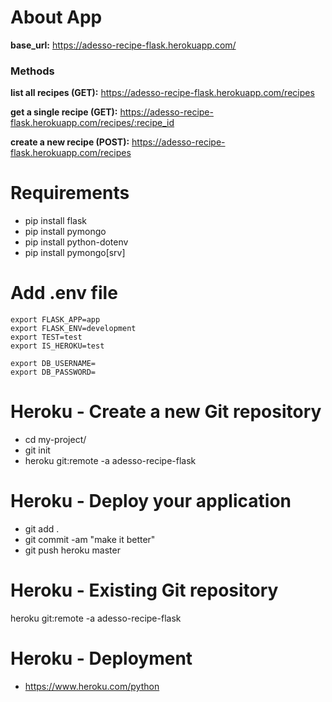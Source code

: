# About App

<b>base_url:</b> https://adesso-recipe-flask.herokuapp.com/

### Methods
<b>list all recipes (GET):</b> https://adesso-recipe-flask.herokuapp.com/recipes

<b>get a single recipe (GET):</b> https://adesso-recipe-flask.herokuapp.com/recipes/:recipe_id

<b>create a new recipe (POST):</b> https://adesso-recipe-flask.herokuapp.com/recipes


# Requirements
- pip install flask
- pip install pymongo
- pip install python-dotenv
- pip install pymongo[srv]

# Add .env file
```
export FLASK_APP=app
export FLASK_ENV=development
export TEST=test
export IS_HEROKU=test

export DB_USERNAME=
export DB_PASSWORD=
```

# Heroku - Create a new Git repository
- cd my-project/
- git init
- heroku git:remote -a adesso-recipe-flask

# Heroku - Deploy your application
- git add .
- git commit -am "make it better"
- git push heroku master

# Heroku - Existing Git repository
heroku git:remote -a adesso-recipe-flask

# Heroku - Deployment
- https://www.heroku.com/python
